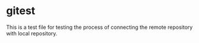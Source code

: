 # gitest
This is a test file for testing the process of connecting the remote repository with local repository.
